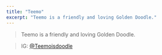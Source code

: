 ```yaml
---
title: "Teemo"
excerpt: "Teemo is a friendly and loving Golden Doodle."
---
```


> Teemo is a friendly and loving Golden Doodle.

> IG: [@Teemoisdoodle]("https://instagram.com/teemoisdoodle")
